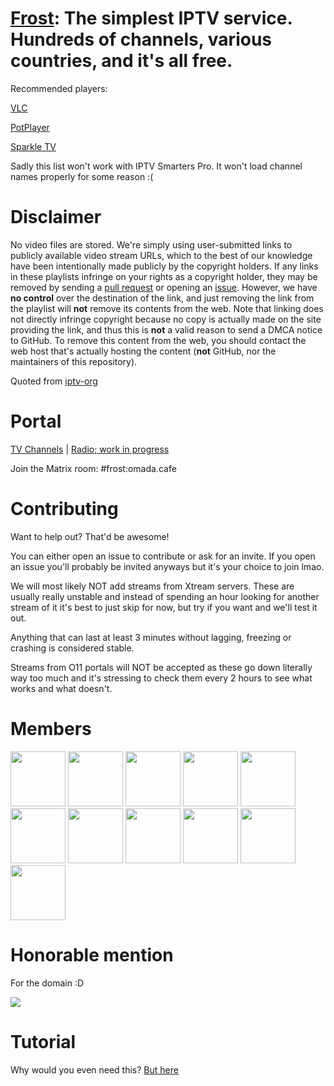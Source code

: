 # [Frost](https://github.com/frostiptv/frostiptv.github.io): The simplest IPTV service. Hundreds of channels, various countries, and it's all free.

Recommended players:

[VLC](https://www.videolan.org/vlc)

[PotPlayer](https://potplayer.daum.net/)

[Sparkle TV](https://www.apk20.com/apk/se.hedekonsult.sparkle)

Sadly this list won't work with IPTV Smarters Pro. It won't load channel names properly for some reason :(

# Disclaimer

No video files are stored. We're simply using user-submitted links to publicly available video stream URLs, which to the best of our knowledge have been intentionally made publicly by the copyright holders. If any links in these playlists infringe on your rights as a copyright holder, they may be removed by sending a [pull request](https://github.com/frostiptv/frostiptv.github.io/pulls) or opening an [issue](https://github.com/frostiptv/frostiptv.github.io/issues/). However, we have **no control** over the destination of the link, and just removing the link from the playlist will **not** remove its contents from the web. Note that linking does not directly infringe copyright because no copy is actually made on the site providing the link, and thus this is **not** a valid reason to send a DMCA notice to GitHub. To remove this content from the web, you should contact the web host that's actually hosting the content (**not** GitHub, nor the maintainers of this repository).

Quoted from [iptv-org](https://github.com/iptv-org/iptv/blob/7dc1be42dd5c8eb334845965b186e7d3e0362503/.readme/template.md?plain=1#L153)


# Portal

[TV Channels](https://f.phite.ro/tv.m3u) | [Radio; work in progress](https://f.phite.ro/radio.m3u8)

Join the Matrix room: #frost:omada.cafe

# Contributing

Want to help out? That'd be awesome!

You can either open an issue to contribute or ask for an invite. If you open an issue you'll probably be invited anyways but it's your choice to join lmao.

We will most likely NOT add streams from Xtream servers. These are usually really unstable and instead of spending an hour looking for another stream of it it's best to just skip for now, but try if you want and we'll test it out.

Anything that can last at least 3 minutes without lagging, freezing or crashing is considered stable.

Streams from O11 portals will NOT be accepted as these go down literally way too much and it's stressing to check them every 2 hours to see what works and what doesn't.

# Members
 <a href="https://github.com/shiawasevip"><img src="https://avatars.githubusercontent.com/u/164063937" width="88" height="88"></a>
 <a href="https://github.com/c4artisan"><img src="https://avatars.githubusercontent.com/u/41709262" width="88" height="88"></a>
 <a href="https://github.com/Keeper-CP1"><img src="https://avatars.githubusercontent.com/u/77489104" width="88" height="88"></a>
 <a href="https://github.com/joshietrue"><img src="https://avatars.githubusercontent.com/u/78919116" width="88" height="88"></a>
 <a href="https://github.com/rushereeeeee"><img src="https://avatars.githubusercontent.com/u/125172679" width="88" height="88"></a>
<a href="https://github.com/cysjunk"><img src="https://avatars.githubusercontent.com/u/89982841" width="88" height="88"></a>
<a href="https://github.com/ExperiencersInternational"><img src="https://avatars.githubusercontent.com/u/56035537" width="88" height="88"></a>
 <a href="https://github.com/InsolenceWillow"><img src="https://avatars.githubusercontent.com/u/123328690" width="88" height="88"></a>
<a href="https://github.com/mimipipi22"><img src="https://avatars.githubusercontent.com/u/99712080" width="88" height="88"></a>
<a href="https://github.com/mavijavi5124"><img src="https://avatars.githubusercontent.com/u/166801153" width="88" height="88"></a>
<a href="https://github.com/pixieclaws"><img src="https://avatars.githubusercontent.com/u/157376956" width="88" height="88"></a>

# Honorable mention
For the domain :D

<a href="https://gra.phite.ro"><img src="https://github.com/frostiptv/frostiptv.github.io/assets/164063937/e4ce76a7-4224-4651-9669-e7ad2fdbe2a7"></a>

# Tutorial
Why would you even need this?
[But here](https://r.mtdv.me/frost)

